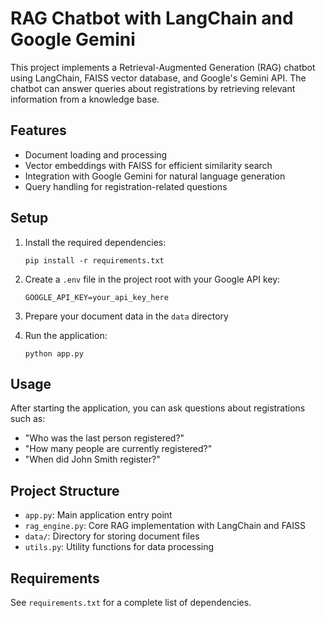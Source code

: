 # RAG Chatbot with LangChain and Google Gemini

This project implements a Retrieval-Augmented Generation (RAG) chatbot using LangChain, FAISS vector database, and Google's Gemini API. The chatbot can answer queries about registrations by retrieving relevant information from a knowledge base.

## Features

- Document loading and processing
- Vector embeddings with FAISS for efficient similarity search
- Integration with Google Gemini for natural language generation
- Query handling for registration-related questions

## Setup

1. Install the required dependencies:
   ```
   pip install -r requirements.txt
   ```

2. Create a `.env` file in the project root with your Google API key:
   ```
   GOOGLE_API_KEY=your_api_key_here
   ```

3. Prepare your document data in the `data` directory

4. Run the application:
   ```
   python app.py
   ```

## Usage

After starting the application, you can ask questions about registrations such as:
- "Who was the last person registered?"
- "How many people are currently registered?"
- "When did John Smith register?"

## Project Structure

- `app.py`: Main application entry point
- `rag_engine.py`: Core RAG implementation with LangChain and FAISS
- `data/`: Directory for storing document files
- `utils.py`: Utility functions for data processing

## Requirements

See `requirements.txt` for a complete list of dependencies.